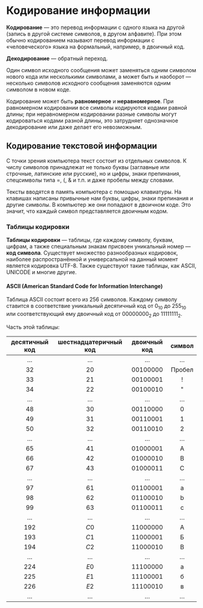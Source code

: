 # Кодирование информации

**Кодирование** — это перевод информации с одного языка на другой (запись в другой системе символов, в другом алфавите). При этом обычно кодированием называют перевод информации с «человеческого» языка на формальный, например, в двоичный код. 

**Декодирование** — обратный переход. 

Один символ исходного сообщения может заменяться одним символом нового кода или несколькими символами, а может быть и наоборот — несколько символов исходного сообщения заменяются одним символом в новом коде.

Кодирование может быть **равномерное** и **неравномерное**. При равномерном кодировании все символы кодируются кодами равной длины; при неравномерном кодировании разные символы могут кодироваться кодами разной длины, это затрудняет однозначное декодирование или даже делает его невозможным.

## Кодирование текстовой информации

С точки зрения компьютера текст состоит из отдельных символов. К числу символов принадлежат не только буквы (заглавные или строчные, латинские или русские), но и цифры, знаки препинания, спецсимволы типа $=$, $($, $\&$ и т.п. и даже пробелы между словами.

Тексты вводятся в память компьютера с помощью клавиатуры. На клавишах написаны привычные нам буквы, цифры, знаки препинания и другие символы. В компьютер же они попадают в двоичном коде. Это значит, что каждый символ представляется двоичным кодом.

### Таблицы кодировки

**Таблицы кодировки** — таблицы, где каждому символу, буквам, цифрам, а также специальным знакам присвоен уникальный номер — **код символа**. Существует множество разнообразных кодировок, наиболее распространённой и универсальной на данный момент является кодировка UTF-8. Также существуют такие таблицы, как ASCII, UNICODE и многие другие. 

#### ASCII (American Standard Code for Information Interchange)

Таблица ASCII состоит всего из 256 символов. Каждому символу ставится в соответствие уникальный десятичный код от $0_{10}$ до $255_{10}$ или соответствующий ему двоичный код от $00000000_2$ до $11111111_2$.

Часть этой таблицы:

| десятичный код | шестнадцатеричный код | двоичный код | символ |
| :------------: | :-------------------: | :----------: | :----: |
|       …        |           …           |      …       |   …    |
|      $32$      |         $20$          |  $00100000$  | Пробел |
|      $33$      |         $21$          |  $00100001$  |   !    |
|      $34$      |         $22$          |  $00100010$  |   "    |
|       …        |           …           |      …       |   …    |
|      $48$      |         $30$          |  $00110000$  |   0    |
|      $49$      |         $31$          |  $00110001$  |   1    |
|      $50$      |         $32$          |  $00110010$  |   2    |
|       …        |           …           |      …       |   …    |
|      $65$      |         $41$          |  $01000001$  |   A    |
|      $66$      |         $42$          |  $01000010$  |   B    |
|      $67$      |         $43$          |  $01000011$  |   C    |
|       …        |           …           |      …       |   …    |
|      $97$      |         $61$          |  $01100001$  |   a    |
|      $98$      |         $62$          |  $01100010$  |   b    |
|      $99$      |         $63$          |  $01100011$  |   c    |
|       …        |           …           |      …       |   …    |
|     $192$      |         $С0$          |  $11000000$  |   А    |
|     $193$      |         $С1$          |  $11000001$  |   Б    |
|     $194$      |         $С2$          |  $11000010$  |   В    |
|       …        |           …           |      …       |   …    |
|     $224$      |         $E0$          |  $11100000$  |   а    |
|     $225$      |         $E1$          |  $11100001$  |   б    |
|     $226$      |         $E2$          |  $11100010$  |   в    |
|       …        |           …           |      …       |   …    |



